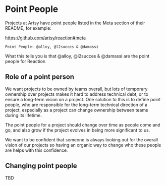 # Point People

Projects at Artsy have point people listed in the Meta section of their README,
for example:

https://github.com/artsy/reaction#meta

```
Point People: @alloy, @l2succes & @damassi
```

What this tells you is that @alloy, @l2succes & @damassi are the point people
for Reaction.

## Role of a point person

We want projects to be owned by teams overall, but lots of temporary ownership
over projects makes it hard to address technical debt, or to ensure a long-term
vision on a project. One solution to this is to define point people, who are
responsible for the long-term technical direction of a project, especially as a
project can change ownership between teams during its lifetime.

The point people for a project should change over time as people come and go,
and also grow if the project evolves in being more significant to us.

We want to be confident that someone is always looking out for the overall
vision of our projects so having an organic way to change who these people are
helps with this confidence.

## Changing point people

TBD
